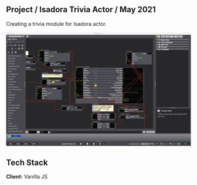 ## Project / Isadora Trivia Actor / May 2021
Creating a trivia module for Isadora actor. 

![](project.gif)



## Tech Stack

**Client:** Vanilla JS
  